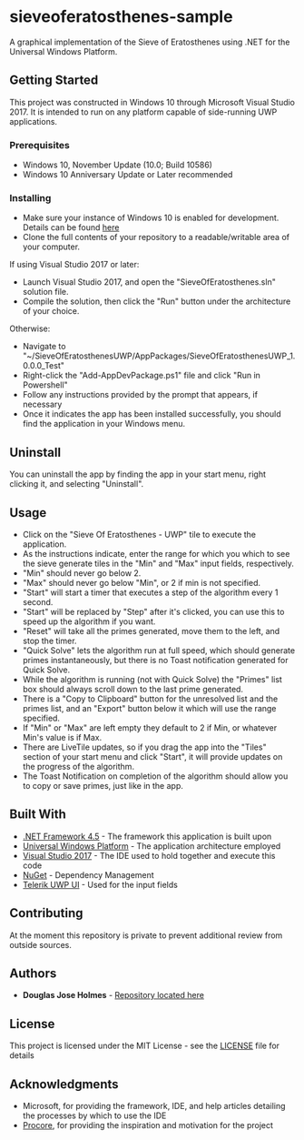 # sieveoferatosthenes-sample
A graphical implementation of the Sieve of Eratosthenes using .NET for the Universal Windows Platform.

## Getting Started

This project was constructed in Windows 10 through Microsoft Visual Studio 2017. It is intended to run on any platform capable of side-running UWP applications.

### Prerequisites

* Windows 10, November Update (10.0; Build 10586)
* Windows 10 Anniversary Update or Later recommended

### Installing

* Make sure your instance of Windows 10 is enabled for development. Details can be found [here](https://docs.microsoft.com/en-us/windows/uwp/get-started/enable-your-device-for-development)
* Clone the full contents of your repository to a readable/writable area of your computer.

If using Visual Studio 2017 or later:

* Launch Visual Studio 2017, and open the "SieveOfEratosthenes.sln" solution file.
* Compile the solution, then click the "Run" button under the architecture of your choice.

Otherwise:

* Navigate to "~/SieveOfEratosthenesUWP/AppPackages/SieveOfEratosthenesUWP_1.0.0.0_Test"
* Right-click the "Add-AppDevPackage.ps1" file and click "Run in Powershell"
* Follow any instructions provided by the prompt that appears, if necessary
* Once it indicates the app has been installed successfully, you should find the application in your Windows menu.

## Uninstall

You can uninstall the app by finding the app in your start menu, right clicking it, and selecting "Uninstall".

## Usage

* Click on the "Sieve Of Eratosthenes - UWP" tile to execute the application.
* As the instructions indicate, enter the range for which you which to see the sieve generate tiles in the "Min" and "Max" input fields, respectively.
* "Min" should never go below 2.
* "Max" should never go below "Min", or 2 if min is not specified.
* "Start" will start a timer that executes a step of the algorithm every 1 second.
* "Start" will be replaced by "Step" after it's clicked, you can use this to speed up the algorithm if you want.
* "Reset" will take all the primes generated, move them to the left, and stop the timer.
* "Quick Solve" lets the algorithm run at full speed, which should generate primes instantaneously, but there is no Toast notification generated for Quick Solve.
* While the algorithm is running (not with Quick Solve) the "Primes" list box should always scroll down to the last prime generated.
* There is a "Copy to Clipboard" button for the unresolved list and the primes list, and an "Export" button below it which will use the range specified.
* If "Min" or "Max" are left empty they default to 2 if Min, or whatever Min's value is if Max.
* There are LiveTile updates, so if you drag the app into the "Tiles" section of your start menu and click "Start", it will provide updates on the progress of the algorithm.
* The Toast Notification on completion of the algorithm should allow you to copy or save primes, just like in the app.


## Built With

* [.NET Framework 4.5](https://en.wikipedia.org/wiki/.NET_Framework) - The framework this application is built upon
* [Universal Windows Platform](https://en.wikipedia.org/wiki/Universal_Windows_Platform) - The application architecture employed
* [Visual Studio 2017](https://www.visualstudio.com/downloads/) - The IDE used to hold together and execute this code
* [NuGet](https://www.nuget.org/) - Dependency Management
* [Telerik UWP UI](https://github.com/telerik/UI-For-UWP) - Used for the input fields

## Contributing

At the moment this repository is private to prevent additional review from outside sources.

## Authors

* **Douglas Jose Holmes** - [Repository located here](https://github.com/douglasjoseholmes/)

## License

This project is licensed under the MIT License - see the [LICENSE](LICENSE) file for details

## Acknowledgments

* Microsoft, for providing the framework, IDE, and help articles detailing the processes by which to use the IDE
* [Procore](https://www.procore.com/), for providing the inspiration and motivation for the project
